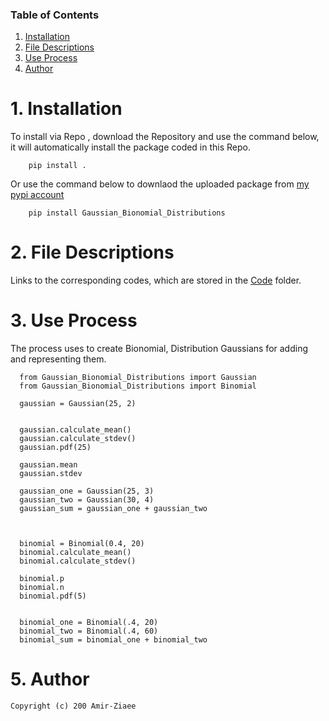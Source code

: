 

### Table of Contents

1. [Installation](#installation)
3. [File Descriptions](#files)
2. [Use Process](#motivation)
4. [Author](#licensing)

# 1. Installation <a name="installation"></a>

To install via Repo , download the Repository and use the command below, it will automatically install  the package coded in this Repo.

		pip install .
Or use the command below to downlaod the uploaded package from [my pypi account](https://pypi.org/manage/projects/)

		pip install Gaussian_Bionomial_Distributions
        
# 2. File Descriptions <a name="files"></a>

Links to the corresponding codes, which are stored in the [Code](https://github.com/A2Amir/How-to-make-a-python-package-and-upload-it-to-pypi-/tree/master/Package/Gaussian_Bionomial_Distributions) folder.

# 3. Use Process <a name="motivation"></a>

The process uses to create Bionomial, Distribution Gaussians for adding and representing them.

      from Gaussian_Bionomial_Distributions import Gaussian
      from Gaussian_Bionomial_Distributions import Binomial

      gaussian = Gaussian(25, 2)

      
      gaussian.calculate_mean()
      gaussian.calculate_stdev()
      gaussian.pdf(25)
    
      gaussian.mean
      gaussian.stdev
      
      gaussian_one = Gaussian(25, 3)
      gaussian_two = Gaussian(30, 4)
      gaussian_sum = gaussian_one + gaussian_two
      
      
      
      binomial = Binomial(0.4, 20)
      binomial.calculate_mean()
      binomial.calculate_stdev()
      
      binomial.p
      binomial.n
      binomial.pdf(5)
      
      
      binomial_one = Binomial(.4, 20)
      binomial_two = Binomial(.4, 60)
      binomial_sum = binomial_one + binomial_two
      
# 5. Author <a name="licensing"></a>
	Copyright (c) 200 Amir-Ziaee 
